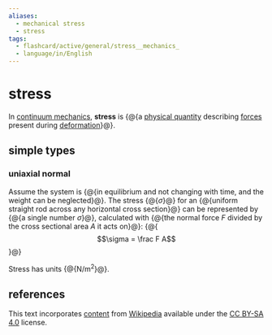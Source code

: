 ```yaml
---
aliases:
  - mechanical stress
  - stress
tags:
  - flashcard/active/general/stress__mechanics_
  - language/in/English
---
```


# stress

In [continuum mechanics](continnum%20mechanics.md), __stress__ is {@{a [physical quantity](physical%20quantity.md) describing [forces](force.md) present during [deformation](deformation%20(physics).md)}@}.

## simple types

### uniaxial normal

Assume the system is {@{in equilibrium and not changing with time, and the weight can be neglected}@}. The stress {@{$\sigma$}@} for an {@{uniform straight rod across any horizontal cross section}@} can be represented by {@{a single number $\sigma$}@}, calculated with {@{the normal force $F$ divided by the cross sectional area $A$ it acts on}@}: {@{$$\sigma = \frac F A$$}@}

Stress has units {@{N/m<sup>2</sup>}@}.

## references

This text incorporates [content](https://en.wikipedia.org/wiki/stress_(mechanics)) from [Wikipedia](Wikipedia.md) available under the [CC BY-SA 4.0](https://creativecommons.org/licenses/by-sa/4.0/) license.
